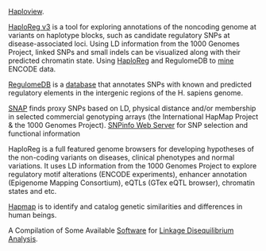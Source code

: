 [Haploview](http://www.broadinstitute.org/haploview/haploview). 

[HaploReg v3](http://www.broadinstitute.org/mammals/haploreg/haploreg_v3.php) is a tool for exploring annotations of the noncoding genome at variants on haplotype blocks, such as candidate regulatory SNPs at disease-associated loci. Using LD information from the 1000 Genomes Project, 
linked SNPs and small indels can be visualized along with their predicted chromatin state.
Using [HaploReg](http://nar.oxfordjournals.org/content/40/D1/D930.full) and RegulomeDB to [mine](http://www.genome.gov/Pages/Research/ENCODE/ASHG_2013_Using_HaploReg_RegulomeDB_to_Mine_ENCODE_Data.pdf) ENCODE data.

[RegulomeDB](http://regulome.stanford.edu/about) is a [database](http://genome.cshlp.org/content/22/9/1790.long) that annotates SNPs with known and predicted regulatory elements in the intergenic regions of the H. sapiens genome.

[SNAP](http://www.broadinstitute.org/mpg/snap/) finds proxy SNPs based on LD, physical distance and/or membership in selected commercial genotyping arrays (the International HapMap Project & the 1000 Genomes Project). 
[SNPinfo Web Server](http://snpinfo.niehs.nih.gov/) for SNP selection and functional information

HaploReg is a full featured genome browsers for developing hypotheses of the non-coding variants on diseases, clinical phenotypes and normal variations. It uses LD information from the 1000 Genomes Project to explore regulatory motif alterations (ENCODE experiments), enhancer annotation (Epigenome Mapping Consortium), eQTLs (GTex eQTL browser), chromatin states and etc.

[Hapmap](http://hapmap.ncbi.nlm.nih.gov/cgi-perl/gbrowse/hapmap28_B36/) is to identify and catalog genetic similarities and differences in human beings.

A Compilation of Some Available [Software](http://www.genes.org.uk/software/LD-software.shtml) for [Linkage Disequilibrium Analysis](https://www.biostars.org/p/2909/).
